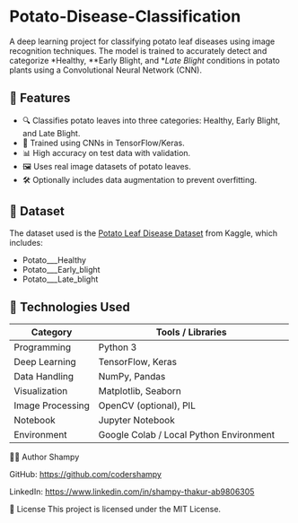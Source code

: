 # Potato-Disease-Classification

A deep learning project for classifying potato leaf diseases using image recognition techniques. The model is trained to accurately detect and categorize *Healthy, **Early Blight, and **Late Blight* conditions in potato plants using a Convolutional Neural Network (CNN).

## 📌 Features

- 🔍 Classifies potato leaves into three categories: Healthy, Early Blight, and Late Blight.
- 🧠 Trained using CNNs in TensorFlow/Keras.
- 📊 High accuracy on test data with validation.
- 🖼 Uses real image datasets of potato leaves.
- 🛠 Optionally includes data augmentation to prevent overfitting.

## 📂 Dataset

The dataset used is the [Potato Leaf Disease Dataset](https://www.kaggle.com/datasets/emmarex/plantdisease) from Kaggle, which includes:
- Potato___Healthy
- Potato___Early_blight
- Potato___Late_blight

## 🔧 Technologies Used

| Category         | Tools / Libraries                         |
|------------------|--------------------------------------------|
| Programming      | Python 3                                   |
| Deep Learning    | TensorFlow, Keras                          |
| Data Handling    | NumPy, Pandas                              |
| Visualization    | Matplotlib, Seaborn                        |
| Image Processing | OpenCV (optional), PIL                     |
| Notebook         | Jupyter Notebook                           |
| Environment      | Google Colab / Local Python Environment    |

👨‍💻 Author
Shampy 

GitHub: https://github.com/codershampy

LinkedIn: https://www.linkedin.com/in/shampy-thakur-ab9806305

📃 License
This project is licensed under the MIT License.
